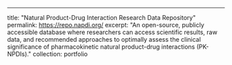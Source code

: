 ---
title: "Natural Product-Drug Interaction Research Data Repository"
permalink: https://repo.napdi.org/
excerpt: "An open-source, publicly accessible database where researchers can access scientific results, raw data, and recommended approaches to optimally assess the clinical significance of pharmacokinetic natural product-drug interactions (PK-NPDIs)."
collection: portfolio

